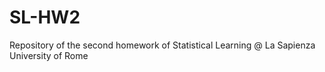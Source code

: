 # SL-HW2
Repository of the second homework of Statistical Learning @ La Sapienza University of Rome
